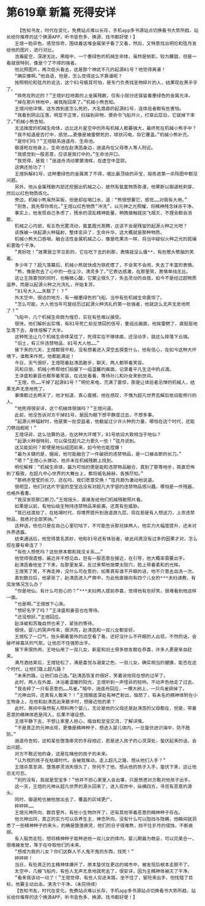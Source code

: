 # 第619章 新篇 死得安详
        【告知书友，时代在变化，免费站点难以长存，手机app多书源站点切换看书大势所趋，站长给你推荐的这个换源APP，听书音色多、换源、找书都好使！】
       王煊一脸异色，感觉惊奇，围绕着这堆金属架子看了又看，然后，又特意找出明伦和弦月发给他的图片，进行对比。
       浩瀚星空，深邃无比，黑暗中，一个墨绿色的机械生命体，虽然是侧影，较为朦胧，但是一看就很特别，像是个了不得的强者。
       他比照图片，再次低头看去，这是那个神武不凡的起源81号？他觉得离谱！
       “确实像啊。”他自语，但是，怎么觉得这么不靠谱呢？
       按照明伦和弦月的说法，这个81号极其可怕，是专门负责找圣物碎片的人，结果现在黑乎乎了。
       “摔死在附近的？”王煊扒拉地面的上金属残骸，仅有小部分还保留着墨绿色的金属光泽。
       “掉在那片林地中，被我拖回来了。”机械小熊告知。
       王煊问他详情，这东西到底怎么死的，大名鼎鼎的起源81号，连体验者都有些害怕。
       “我看到阴云压落，明显不正常，扫描到异物，便命令飞船开火，打穿云层后，它就掉下来了。”机械小熊告知。
       无法揣度的机械生命体，远比这片星空中的所有机械人都要强大，最终死在机械小熊手中？
       “我不知道是否打中，感觉……更像是被雷劈死的，球状闪电，将它覆盖。”机械小熊补充。
       “是你们吗？”王煊联系逍遥舟、生命池。
       御道枪在他身上，生命池在赵清菡身边，逍遥舟在父母等人等人附近。
       “我感觉到一股恶意，应该是我打中的。”生命池开口。
       “我觉得，是我！”逍遥舟流动蒙蒙清辉，在虚空中显踪。
       这俩还抢功了！
       王煊拆解81号，这种墨绿色的金属真了不得，堪比最顶级的异宝，熔炼进第一杀阵图中都没问题。
       另外，他从金属残骸内部还挖掘出机械之心，居然有氤氲物质弥漫，他果断以御道枪刺穿，然后以红色物质炼化。
       旁边，机械小熊虽然呆板，但是却在咽口水，道：“熊很想要它，感觉……对我有大用。”
       “别急，我先帮你炼化。”王煊以红色物质“冲洗”，以元神之光照耀，将精神残念抹杀干净。
       事实上，他发现自己多虑了，残余的混乱精神能量，稍微接触就灰飞烟灭，不理会都会消散。
       机械之心内部，有五色光雾流动，氤氲霞光蒸腾，这该不会是残留的起源火种之光吧？
       该族被一块起源火种辐射，整体变异了，生命升华，这大概就是那种物质。
       机械小熊大口吞咽，融合活性金属机械之心，像是吃果冻一样，将当中疑似火种之光的斑斓彩雾吸个干净。
       “真好吃！”效果是立竿见影的，它在吃下去的刹那，表情就没么僵**，有些憨头憨脑的笑着。
       多少年了？超凡落幕后，机械小熊就快成为铁疙瘩了，不会笑不会闹，失去了丰富的表情。
       “熊，像是吹去了心中的一些尘沙，清灵多了。”它表达感激，在那里笑，表情单纯无比。
       这让王煊喜悦的同时，也略微心酸，它蒙尘很久了，失去灵动的自我，如今不是经过超物质滋养，而是以起源火种之光洗礼，开始复苏。
       “81号大人……失联了！？”
       外太空中，很远的地方，有一艘墨绿色的飞船，当中有些机械生命震惊了。
       “怎么可能，大人他当年可是经历过起源火种洗礼的第一批强者，他就这么无声无息地死了？”
       飞船中，几个机械生命颇为惶恐，实在有些难以接受。
       很快，他们解析出实情，有81号死亡前反馈回的信号，重组出画面，他挨雷劈了，直挺挺地坠落下去，身体熔解了大半。
       这种死法让几个机械生命体呆住了，死得实在不够体面，还没动手，就这么摔落下云端。
       “旧土，有三件违禁物品，81号大人他……”
       接下来的几天，王煊都很平和，没有想着进入深空去探查什么，他有信心，在如今这种大环境下，谁敢来作死，他都能满足！
       今日，天气很好，王煊陪着赵清菡散步，聊天，两人都带着笑容。
       风和日丽，机械小熊帮他们拍摄下一组温馨的画面，记录着平凡生活中的点滴。
       王泽盛和姜芸也都带着笑容，在远处看着，等待孙儿和孙女来到世间。
       “王煊，你……干掉了起源81号？”明伦来电，充满了震惊，那是让体验者忌惮的机械人，结果无声无息地死了。
       事情都过去两天了，他才知道，真心震撼，他在感叹，不愧为超凡世界瓦解后依旧能修行的人。
       “他死得很安详，这个机械体很强吗？”王煊问道。
       此前，他没告诉对方干掉81号，是因为眼下想平静度过去，不想多事。
       “起源火种辐射时，他是第一批受益者，他截留过少许火种的力量，哪怕在这个时代，还能刀劈战舰呢！”
       王煊讶异，这么估算的话，在这种大环境下，81号依旧大致相当于地仙？
       “起源火种很特别，可以保住超凡之力更久一些！”弦月说到。
       这又能如何？即便是地仙组团前来，如今他也能捏爆！
       “最为关键的是，据闻，他可能融合了一件破损的违禁物品，是一口被击断的长刀。”
       “嗯？”王煊心头微动，他并未在机械残骸上找到。
       明伦解释：“机械生命体，最为可怕的便是能和违禁物品融合，真到了那等地步，简直恐怖到了极致，在超凡中心世界的大舞台上，都将威名赫赫，各族尽知。”
       “那柄赤莹莹的长刀，还在吗，我们愿意交换！”弦月颇为激动地说道。
       很明显，他们对这片宇宙的至宝远没有对超凡大宇宙的违禁物品感兴趣，哪怕是一件残器，也格外看重。
       “我没发现那口断刀。”王煊摇头，直接发给他们机械残骸照片看。
       如果是以前，有地仙级生物持违禁物品来偷袭，还真有些威胁。
       “我已经渡劫了，在枯竭时代，将境界提升到逍遥游九层，现在若是有人想送刀，上贡违禁物品，我绝对全部笑纳。”
       这种话，他也只是在自己心里叨咕下，不可能告诉那兄妹两人，他实力大幅度提升，还未对外界透露。
       结束通话后，他觉得莫名其妙，他和81号还有体验者，彼此间真没有过多的因果才对，怎么现在要有牵连了？
       “有些人想死吗？这些原本都和我没关系……”
       他觉得很遗憾，最近并不想见血，但有一股恶意在接近，在引导，他大概率需要出手。
       赵清菡看他坐了下来，在那里发呆，反过来帮他按摩太阳穴，脸上带着柔和的光辉。
       王煊笑了笑，不再走神，没什么可在意的，如果真有谁不开眼的话，他不介意去血洗一次。
       直到数日后，他紧张了，赵清菡进入产房中，为此他直接向有四个儿女的***夫妇请教，有突发情况怎么办？
       “你是地仙，有什么可担心的？”***夫妇两人提前恭喜，觉得他有些好笑，很难看到他这样一面。
       “也是啊。”王煊放下心来。
       “想好名字了吗？”王泽盛和姜芸也在等待。
       “还没想好。”王煊回应。
       赵泽峻和苏璇自然也来了，紧张的等待。
       很快，婴儿的哭声传来，很洪亮，赵清菡和一双儿女都安好。
       王煊松了一口气，抬头朝着窗外的远空看了看，还好没什么不开眼的人出现，不然的话，会破坏掉喜庆的气氛，让他忍不住强势出手。
       接下来很热闹，王地仙用了一双儿女，新星和旧土很多朋友都在恭喜，许多人更是亲自赶来。
       满月酒结束后，王煊轻松了，满是喜悦与溺爱之色，一双儿女，确实相当的健康，能否在这个时代，让他们踏上超凡路？
       “未来的路，让他们自己选。”赵清菡恢复的很好，笑着说他现在想的过早了。
       此时，两人在外面，沐浴着温暖的阳光，王煊听到一声怪异的轻响，不动声色地走了过去。
       “我击碎了一只有恶意的……鸟雀。”暗中，逍遥舟回应，一棵大树上，一只鸟雀碎掉了。
       “元神出窍，还真有人敢来？！”王煊眼底深处有神芒射出，恼怒了，有未名的精神体附在小生物身上，在他和赵清菡出来散步时，想接近他的家？
       此时，房间中虽然有人照料两个婴儿，无论是他的父母还是赵清菡的父母都在，但是，带着恶意的精神体若是闯入，后果不堪设想。
       王煊平静下去，不想让家里人担心，暗自和至宝交流，了解详情。
       “不是真正的元神出现，更像是精神种子，想进入婴儿体内，一旦蛰伏进识海中，防不胜防。”
       逍遥舟告知，这和某些堕落瘆灵的手段相近，若是进入孩子的心灵深处，蛰伏起来的话，会出问题。
       对方不敢近他的身，这是在赌他的孩子的未来。
       “认为我的孩子在枯竭时代，会被我推动，走上超凡之路，想从他们入手？”
       王煊杀意澎湃，堕落瘆灵消失很久了，奈何不了他，想从他的孩子入手，蛰伏下来，这让他忍无可忍。
       “别的没有，我就是至宝多！”他并不担心家里人会出事，只是愤懑对方敢对他孩子出手。
       这一天，王煊的元神从超凡世界的源头回来了，进入现世中，纵横四方，寻觅有恶意的源头。
       同时，御道枪也被他放出去了，覆盖的区域更广。
       砰砰砰……
       王煊元神所向，数百里外，有些小生物炸开了，还有其他带着恶意的精神种子存在。
       他元神出窍，真正的实力可以杀养生主，神念所向，没有什么可以阻挡与隐瞒，他瞬间就洞悉了一些精神种子的来头，的确是堕落瘆灵，他们的日子很难熬，挡不住岁月的侵蚀，不断衰弱。
       有人铤而走险，想将精神种子栽种进他一双儿女的体内，婴儿期最为稳妥，可以完美合一，很难被发觉，等于在夺取他们的未来。
       “想成为我的儿女？你们这群人不人鬼不鬼的东西，找死！”
       砰砰砰！
       当日，有些真正的主精神体爆开了，原本蛰伏在更远的城市中，被发现后根本走脱不了。
       太空中，几艘飞船内，有些人无声无息地就死去了，很安详，因为主精神体被灭了干净。
       “看来我该动一动了！”王煊觉得，有些人穷途末路，坐不住了，冒险来出手，但找错了目标，他要主动出击，清洗个干净。（未完待续）
       【告知书友，时代在变化，免费站点难以长存，手机app多书源站点切换看书大势所趋，站长给你推荐的这个换源APP，听书音色多、换源、找书都好使！】